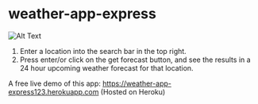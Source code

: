 # weather-app-express

![Alt Text](https://media.giphy.com/media/H3TIX3aHqCi9JmxHqM/giphy.gif)

1. Enter a location into the search bar in the top right.
2. Press enter/or click on the get forecast button, and see the results in a 24 hour upcoming weather forecast for that location.

A free live demo of this app: https://weather-app-express123.herokuapp.com
(Hosted on Heroku)
